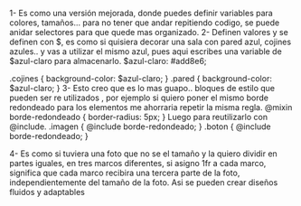 1-
Es como una versión mejorada, donde puedes definir variables para colores,
tamaños... para no tener que andar repitiendo codigo, se puede anidar selectores para que quede mas organizado. 
2-
Definen valores y se definen con $,  es como si quisiera decorar una
sala con pared azul, cojines azules.. y vas a utilizar el mismo azul, pues aqui
escribes una variable de $azul-claro para almacenarlo.
$azul-claro: #add8e6;

.cojines {
    background-color: $azul-claro;
}
.pared {
    background-color: $azul-claro;
}
3-
Esto creo que es lo mas guapo.. bloques de estilo que pueden ser re
utilizados , por ejemplo si quiero poner el mismo borde redondeado para los elementos me ahorraria repetir la misma regla.
@mixin borde-redondeado {
  border-radius: 5px;
}
Luego para reutilizarlo con @include.
.imagen {
  @include borde-redondeado;
}
.boton {
  @include borde-redondeado;
}

4-
Es como si tuviera una foto que no se el tamaño y la quiero dividir en partes iguales, en tres marcos diferentes, si asigno 1fr a cada marco, significa que cada marco recibira una tercera parte de la foto, independientemente del tamaño de la foto. Asi se pueden crear diseños fluidos y adaptables